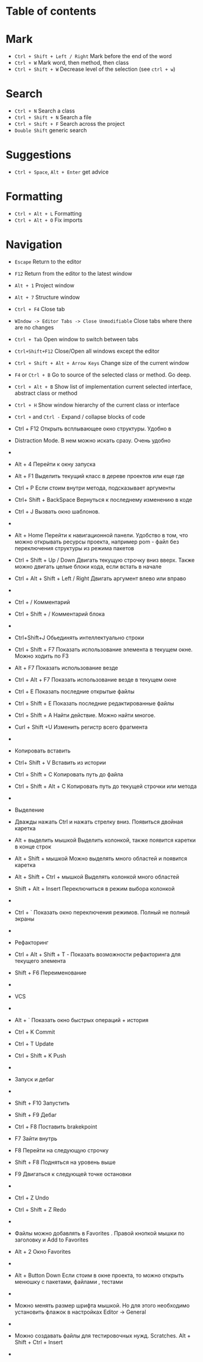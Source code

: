 # Table of contents

# Mark

- `Ctrl + Shift + Left / Right`  Mark before the end of the word
- `Ctrl + W`    Mark word, then method, then class
- `Ctrl + Shift + W` Decrease level of the selection (see `ctrl + w`)
 
# Search

- `Ctrl + N`    Search a class
- `Ctrl + Shift + N` Search a file
- `Ctrl + Shift + F`  Search across the project
- `Double Shift`    generic search


# Suggestions
- `Ctrl + Space`, `Alt + Enter`  get advice

# Formatting

- `Ctrl + Alt + L` Formatting
- `Ctrl + Alt + O`  Fix imports

# Navigation

- `Escape`  Return to the editor
- `F12`  Return from the editor to the latest window
- `Alt + 1` Project window
- `Alt + 7` Structure window
- `Ctrl + F4` Close tab
- `WIndow -> Editor Tabs -> Close Unmodifiable` Close tabs where there are no changes
- `Ctrl + Tab`  Open window to switch between tabs
- `Ctrl+Shift+F12`  Close/Open all windows except the editor
- `Ctrl + Shift + Alt + Arrow Keys` Change size of the current window
- `F4` or `Ctrl + B`  Go to source of the selected class or method. Go deep.
- `Ctrl + Alt + B`  Show list of implementation current selected interface, abstract class or method
- `Ctrl + H` Show window hierarchy of the current class or interface
- `Ctrl +` and `Ctrl -` Expand / collapse blocks of code

- Ctrl + F12 		            Открыть всплывающее окно структуры. Удобно в   
- Distraction Mode. В нем можно искать сразу. Очень удобно
- 
- Alt + 4                                     Перейти к окну запуска
- Alt + F1                                  Выделить текущий класс в дереве проектов или еще где
- Ctrl + P                                   Если стоим внутри метода, подсказывает аргументы 
- Ctrl+ Shift + BackSpace         Вернуться к последнему изменению в коде
- Ctrl + J                                    Вызвать окно шаблонов. 
- 
- Alt +  Home                            Перейти к навигационной панели. Удобство в том, что можно открывать ресурсы проекта, например pom - файл без переключения структуры из режима пакетов

- Ctrl + Shift + Up / Down         Двигать текущую строчку вниз вверх. Также можно двигать целые блоки кода, если встать в начале
- Ctrl + Alt + Shift + Left / Right     Двигать аргумент влево или вправо
- 
- Ctrl + /                                    Комментарий
- Ctrl + Shift + /                         Комментарий блока
- 
- Ctrl+Shift+J                Обьединять интеллектуально строки
- Ctrl + Shift +  F7                     Показать использование элемента в текущем окне. Можно ходить по F3
- Alt + F7                                  Показать использование везде
- Ctrl + Alt + F7                         Показать использование везде в текущем окне
- Ctrl + E			Показать последние открытые файлы
- Ctrl + Shift + E			Показать последние редактированные файлы
- Ctrl + Shift + A                     Найти действие. Можно найти многое.
- Curl + Shift +U                     Изменить регистр всего фрагмента
- 
- Копировать вставить
- Ctrl+ Shift + V			Вставить из истории
- Ctrl + Shift + C                        Копировать путь до файла
- Ctrl + Shift + Alt + C                Копировать путь до текущей строчки или метода
- 
- Выделение
- Дважды нажать Ctrl и нажать стрелку вниз.   Появиться двойная каретка
- Alt  + выделить мышкой              Выделить колонкой, также появится каретки в конце строк
- Alt + Shift + мышкой              Можно выделять много областей и появится каретка
- Alt + Shift + Ctrl + мышкой     Выделять колонкой много областей
- Shift + Alt + Insert 		Переключиться в режим выбора колонкой
- 
- Ctrl + `                                     Показать окно переключения режимов. Полный не полный экраны
- 
- Рефакторинг
- Ctrl + Alt + Shift + T -            Показать возможности рефакторинга для текущего элемента
- Shift + F6 					Переименование 
- 
- VCS
- 
- Alt + ` 					   Показать окно быстрых операций + история
- Ctrl + K                                                  Commit
- Сtrl + T                                                   Update
- Ctrl + Shift + K			                 Push
- 
- Запуск и дебаг
- 
- Shift + F10                                               Запустить
- Shift + F9                                                 Дебаг
- Ctrl + F8				     Поставить brakekpoint
- F7 					     Зайти внутрь
- F8					     Перейти на следующую строчку
- Shift + F8				     Подняться на уровень выше
- F9					     Двигаться к следующей точке остановки
- 
- Ctrl + Z                                                      Undo
- Ctrl + Shift + Z 		 	       Redo
- 
- Файлы можно добавлять в Favorites . Правой кнопкой мышки по заголовку и Add to Favorites
- Alt + 2                                                        Окно Favorites
- 
- Alt + Button Down                                    Если стоим в окне проекта, то можно открыть менюшку с пакетами, файлами , тестами
- 
- Можно менять размер шрифта мышкой. Но для этого необходимо установить флажок в настройках Editor -> General
- 
- Можно создавать файлы для тестировочных нужд. Scratches. Alt + Shift + Ctrl + Insert
- 